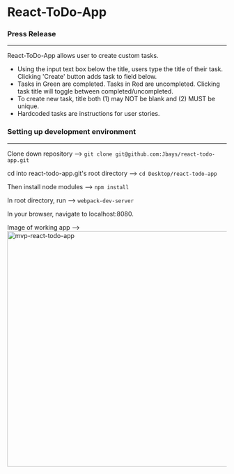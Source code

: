 # React-ToDo-App

### Press Release
--------------------------------------
React-ToDo-App allows user to create custom tasks.
* Using the input text box below the title, users type the title of their task.  Clicking 'Create' button adds task to field below.
* Tasks in Green are completed.  Tasks in Red are uncompleted.  Clicking task title will toggle between completed/uncompleted.
* To create new task, title both (1) may NOT be blank and (2) MUST be unique.
* Hardcoded tasks are instructions for user stories.

### Setting up development environment
--------------------------------------

Clone down repository -->
```git clone git@github.com:Jbays/react-todo-app.git ```

cd into react-todo-app.git's root directory -->
```cd Desktop/react-todo-app```

Then install node modules -->
```npm install```

In root directory, run -->
```webpack-dev-server```

In your browser, navigate to localhost:8080.

Image of working app -->
<img width="540" alt="mvp-react-todo-app" src="https://cloud.githubusercontent.com/assets/11415162/18617513/af5e9c9a-7d96-11e6-8b7c-97fd278e8b9f.png">
